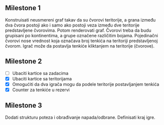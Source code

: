 ## Milestone 1

Konstruisati neusmereni graf takav da su čvorovi teritorije, a grana između dva čvora postoji ako i samo ako postoji veza između dve teritorije predstavljene čvorovima. Potom renderovati graf. Čvorovi treba da budu grupisani po kontinentima, a grupe označene različitim bojama. Pojedinačni čvorovi nose vrednost koja označava broj tenkića na teritoriji predstavljenoj čvorom. Igrač može da postavlja tenkiće kliktanjem na teritorije (čvorove).

## Milestone 2
- [ ] Ubaciti kartice sa zadacima
- [x] Ubaciti kartice sa teritorijama
- [x] Omogućiti da dva igrača mogu da podele teritorije postavljanjem tenkića
- [x] Counter za tenkiće u rezervi

## Milestone 3
Dodati strukturu poteza i obrađivanje napada/odbrane. Definisati kraj igre.